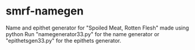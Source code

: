 # smrf-namegen
Name and epithet generator for "Spoiled Meat, Rotten Flesh" made using python
Run "namegenerator33.py" for the name generator or "epithetsgen33.py" for the epithets generator.
